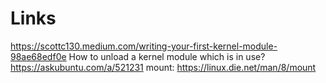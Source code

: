 # Links
https://scottc130.medium.com/writing-your-first-kernel-module-98ae68edf0e
How to unload a kernel module which is in use? https://askubuntu.com/a/521231
mount: https://linux.die.net/man/8/mount
